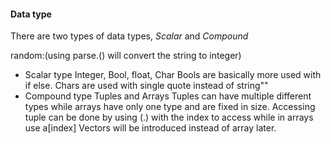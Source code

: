 #### Data type

There are two types of data types, *Scalar* and *Compound*

random:(using parse.() will convert the string to integer)

- Scalar type
Integer, Bool, float, Char
Bools are basically more used with if else.
Chars are used with single quote instead of string""
- Compound type
Tuples and Arrays
Tuples can have multiple different types while arrays have only one type and are fixed in size.
Accessing tuple can be done by using (.) with the index to access while in arrays use a[index]
Vectors will be introduced instead of array later.
